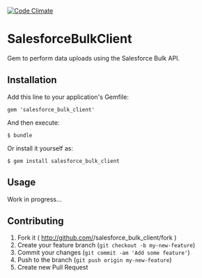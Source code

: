 [![Code Climate](https://codeclimate.com/github/jthibeaux/salesforce_bulk_client.png)](https://codeclimate.com/github/jthibeaux/salesforce_bulk_client)

# SalesforceBulkClient

Gem to perform data uploads using the Salesforce Bulk API.

## Installation

Add this line to your application's Gemfile:

    gem 'salesforce_bulk_client'

And then execute:

    $ bundle

Or install it yourself as:

    $ gem install salesforce_bulk_client

## Usage

Work in progress...

## Contributing

1. Fork it ( http://github.com/<my-github-username>/salesforce_bulk_client/fork )
2. Create your feature branch (`git checkout -b my-new-feature`)
3. Commit your changes (`git commit -am 'Add some feature'`)
4. Push to the branch (`git push origin my-new-feature`)
5. Create new Pull Request
